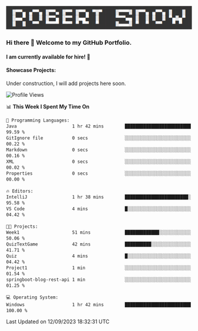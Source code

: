 <img alt="myname" src="assets/name.png" />

### Hi there 👋 Welcome to my GitHub Portfolio.
#### I am currently available for hire!  :briefcase:

#### Showcase Projects:

Under construction, I will add projects here soon.

<!--START_SECTION:waka-->
![Profile Views](http://img.shields.io/badge/Profile%20Views-0-blue)

📊 **This Week I Spent My Time On** 

```text
💬 Programming Languages: 
Java                     1 hr 42 mins        █████████████████████████   99.59 % 
GitIgnore file           0 secs              ░░░░░░░░░░░░░░░░░░░░░░░░░   00.22 % 
Markdown                 0 secs              ░░░░░░░░░░░░░░░░░░░░░░░░░   00.16 % 
XML                      0 secs              ░░░░░░░░░░░░░░░░░░░░░░░░░   00.02 % 
Properties               0 secs              ░░░░░░░░░░░░░░░░░░░░░░░░░   00.00 % 

🔥 Editors: 
IntelliJ                 1 hr 38 mins        ████████████████████████░   95.58 % 
VS Code                  4 mins              █░░░░░░░░░░░░░░░░░░░░░░░░   04.42 % 

🐱‍💻 Projects: 
Week1                    51 mins             █████████████░░░░░░░░░░░░   50.06 % 
QuizTextGame             42 mins             ██████████░░░░░░░░░░░░░░░   41.71 % 
Quiz                     4 mins              █░░░░░░░░░░░░░░░░░░░░░░░░   04.42 % 
Project1                 1 min               ░░░░░░░░░░░░░░░░░░░░░░░░░   01.54 % 
springboot-blog-rest-api 1 min               ░░░░░░░░░░░░░░░░░░░░░░░░░   01.25 % 

💻 Operating System: 
Windows                  1 hr 42 mins        █████████████████████████   100.00 % 
```


 Last Updated on 12/09/2023 18:32:31 UTC
<!--END_SECTION:waka-->

<!--
**robjsnow/robjsnow** is a ✨ _special_ ✨ repository because its `README.md` (this file) appears on your GitHub profile.

Here are some ideas to get you started:

- 🔭 I’m currently working on ...
- 🌱 I’m currently learning ...
- 👯 I’m looking to collaborate on ...
- 🤔 I’m looking for help with ...
- 💬 Ask me about ...
- 📫 How to reach me: ...
- 😄 Pronouns: ...
- ⚡ Fun fact: ...
-->
